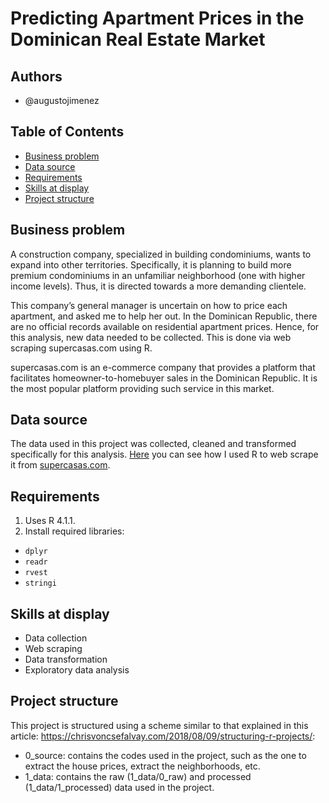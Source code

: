 # Predicting Apartment Prices in the Dominican Real Estate Market

## Authors

* @augustojimenez

## Table of Contents

  - [Business problem](#business-problem)
  - [Data source](#data-source)
  - [Requirements](#requirements)
  - [Skills at display](#skills)
  - [Project structure](#structure)

## Business problem

A construction company, specialized in building condominiums, wants to expand into other territories. Specifically, it is planning to build more premium condominiums in an unfamiliar neighborhood (one with higher income levels). Thus, it is directed towards a more demanding clientele.

This company’s general manager is uncertain on how to price each apartment, and asked me to help her out. In the Dominican Republic, there are no official records available on residential apartment prices. Hence, for this analysis, new data needed to be collected. This is done via web scraping supercasas.com using R.

supercasas.com is an e-commerce company that provides a platform that facilitates homeowner-to-homebuyer sales in the Dominican Republic. It is the most popular platform providing such service in this market.

## Data source

The data used in this project was collected, cleaned and transformed specifically for this analysis. [Here](https://github.com/augustojimenez/Portfolio/tree/main/Dominican%20Real%20Estate%20Market/Data%20Collection) you can see how I used R to web scrape it from [supercasas.com](https://www.supercasas.com/).

## Requirements

1) Uses R 4.1.1.
2) Install required libraries:
- `dplyr`
- `readr`
- `rvest`
- `stringi`

## Skills at display

* Data collection
* Web scraping
* Data transformation
* Exploratory data analysis

## Project structure

This project is structured using a scheme similar to that explained in this article: https://chrisvoncsefalvay.com/2018/08/09/structuring-r-projects/:

- 0_source: contains the codes used in the project, such as the one to extract the house prices, extract the neighborhoods, etc.
- 1_data: contains the raw (1_data/0_raw) and processed (1_data/1_processed) data used in the project.
